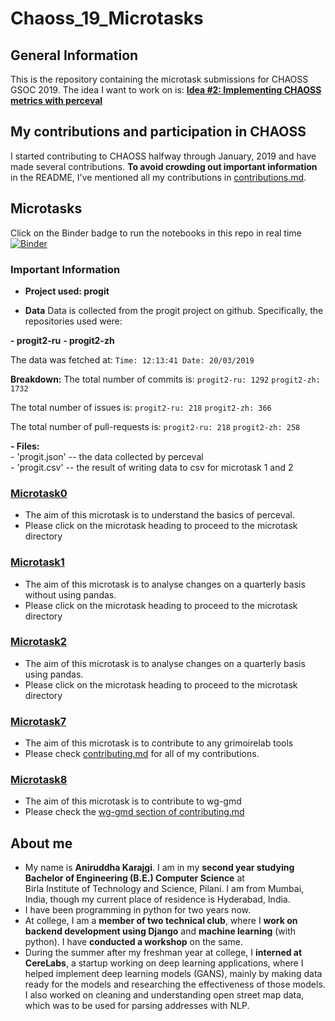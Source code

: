 # Chaoss_19_Microtasks

## General Information
This is the repository containing the microtask submissions for CHAOSS GSOC 2019. The idea I want to work on is:
**[Idea #2: Implementing CHAOSS metrics with perceval](https://github.com/chaoss/wg-gmd/issues/81)**


## My contributions and participation in CHAOSS
I started contributing to CHAOSS halfway through January, 2019 and have made several contributions.  **To avoid crowding out important information** in the README, I've mentioned all my contributions in [contributions.md](./contributions.md).

 
  
## Microtasks
Click on the Binder badge to run the notebooks in this repo in real time  
[![Binder](https://mybinder.org/badge_logo.svg)](https://mybinder.org/v2/gh/Polaris000/Chaoss_19_Microtasks/master) 

### Important Information
- **Project used: progit**

- **Data**
Data is collected from the progit project on github. Specifically, the repositories used were:

**- progit2-ru**
**- progit2-zh** 

The data was fetched at: `Time: 12:13:41 Date: 20/03/2019` 

**Breakdown:**
The total number of commits is:
`progit2-ru: 1292`
`progit2-zh: 1732`

The total number of issues is:
`progit2-ru: 218`
`progit2-zh: 366`

The total number of pull-requests is:
`progit2-ru: 218`
`progit2-zh: 258`

**- Files:**    
    - 'progit.json' -- the data collected by perceval  
    - 'progit.csv' -- the result of writing data to csv for microtask 1 and 2  

### [Microtask0](./microtask0)  
- The aim of this microtask is to understand the basics of perceval.    
- Please click on the microtask heading to proceed to the microtask directory  

### [Microtask1](./microtask1)   
- The aim of this microtask is to analyse changes on a quarterly basis without using pandas.  
- Please click on the microtask heading to proceed to the microtask directory    

### [Microtask2](./microtask2)  
- The aim of this microtask is to analyse changes on a quarterly basis using pandas.  
- Please click on the microtask heading to proceed to the microtask directory  

### [Microtask7]()
- The aim of this microtask is to contribute to any grimoirelab tools  
- Please check [contributing.md](./contributions.md) for all of my contributions.
  
### [Microtask8]()  
- The aim of this microtask is to contribute to wg-gmd  
- Please check the [wg-gmd section of contributing.md](./contributions.md#wg-gmd)  
  
## About me  
- My name is **Aniruddha Karajgi**. I am in my **second year studying Bachelor of Engineering (B.E.) Computer Science** at  
Birla Institute of Technology and Science, Pilani. I am from Mumbai, India, though my current place of residence is Hyderabad, India. 
- I have been programming in python for two years now. 
- At college, I am a **member of two technical club**, where I **work on backend development using Django** and **machine learning** (with python). I have **conducted a workshop** on the same. 
- During the summer after my freshman year at college, I **interned at CereLabs**, a startup working on deep learning applications, where I helped implement deep learning models (GANS), mainly by making data ready for the models and researching the effectiveness of those models. I also worked on cleaning and understanding open street map data, which was to be used for parsing addresses with NLP.

